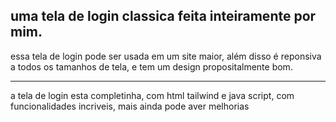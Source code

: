 <h2>uma tela de login classica feita inteiramente por mim.</h2>


<p>essa tela de login pode ser usada em um site maior, além disso é reponsiva a todos os tamanhos de tela, e tem um design propositalmente bom.</p>

<hr>
<footer>a tela de login esta completinha, com html tailwind e java script, com funcionalidades incriveis, mais ainda pode aver melhorias</footer>



